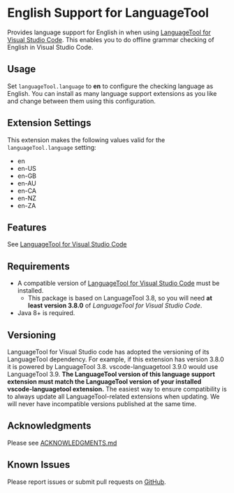 # English Support for LanguageTool

Provides language support for English in when using [LanguageTool for Visual Studio Code](https://marketplace.visualstudio.com/items?itemName=adamvoss.vscode-languagetool).  This enables you to do offline grammar checking of English in Visual Studio Code.

## Usage
Set `languageTool.language` to **en** to configure the checking language as English.  You can install as many language support extensions as you like and change between them using this configuration.

## Extension Settings

This extension makes the following values valid for the `languageTool.language` setting:

* en
* en-US
* en-GB
* en-AU
* en-CA
* en-NZ
* en-ZA

## Features
See [LanguageTool for Visual Studio Code](https://marketplace.visualstudio.com/items?itemName=adamvoss.vscode-languagetool)

## Requirements
* A compatible version of [LanguageTool for Visual Studio Code](https://marketplace.visualstudio.com/items?itemName=adamvoss.vscode-languagetool) must be installed.
  * This package is based on LanguageTool 3.8, so you will need **at least version 3.8.0** of _LanguageTool for Visual Studio Code_.
* Java 8+ is required.

## Versioning

LanguageTool for Visual Studio code has adopted the versioning of its LanguageTool dependency.  For example, if this extension has version 3.8.0 it is powered by LanguageTool 3.8.  vscode-languagetool 3.9.0 would use LanguageTool 3.9.  **The LanguageTool version of this language support extension must match the LanguageTool version of your installed vscode-languagetool extension.**  The easiest way to ensure compatibility is to always update all LanguageTool-related extensions when updating.  We will never have incompatible versions published at the same time.

## Acknowledgments
Please see [ACKNOWLEDGMENTS.md](https://github.com/adamvoss/vscode-languagetool/blob/master/./ACKNOWLEDGMENTS.md)

## Known Issues
Please report issues or submit pull requests on [GitHub](https://github.com/adamvoss/vscode-languagetool).
